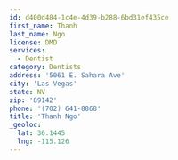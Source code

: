 ```yaml
---
id: d400d484-1c4e-4d39-b288-6bd31ef435ce
first_name: Thanh
last_name: Ngo
license: DMD
services:
  - Dentist
category: Dentists
address: '5061 E. Sahara Ave'
city: 'Las Vegas'
state: NV
zip: '89142'
phone: '(702) 641-8868'
title: 'Thanh Ngo'
_geoloc:
  lat: 36.1445
  lng: -115.126
---
```

